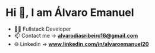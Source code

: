 <h1>Hi 👋, I am Álvaro Emanuel</h1>

- 👨‍💻 Fullstack Developer 
- 📫 Contact me -> **alvarodiasribeiro16@gmail.com**
- 🌐 Linkedin -> **www.linkedin.com/in/alvaroemanuel20**

